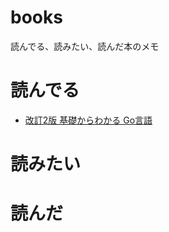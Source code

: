 # books

読んでる、読みたい、読んだ本のメモ

# 読んでる

- [改訂2版 基礎からわかる Go言語](https://www.amazon.co.jp/%E6%94%B9%E8%A8%822%E7%89%88-%E5%9F%BA%E7%A4%8E%E3%81%8B%E3%82%89%E3%82%8F%E3%81%8B%E3%82%8B-Go%E8%A8%80%E8%AA%9E-%E5%8F%A4%E5%B7%9D-%E6%98%87/dp/4863541783/ref=pd_sbs_14_2?_encoding=UTF8&pd_rd_i=4863541783&pd_rd_r=a02a6fb7-00ef-11e9-b946-19175fe0db1c&pd_rd_w=O98wv&pd_rd_wg=vRRgP&pf_rd_p=cda7018a-662b-401f-9c16-bd4ec317039e&pf_rd_r=GXCAMVP6MDE2BEKAM046&psc=1&refRID=GXCAMVP6MDE2BEKAM046)

# 読みたい



# 読んだ
